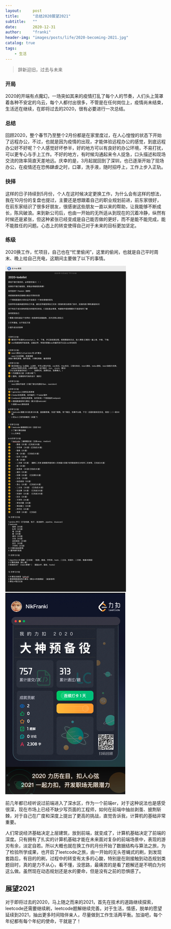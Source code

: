 ```yaml
---
layout:     post
title:      "总结2020展望2021"
subtitle:   ""
date:       2020-12-31
author:     "franki"
header-img: "images/posts/life/2020-becoming-2021.jpg"
catalog: true
tags:
    - 生活
---
```


> 辞新迎旧，过去与未来

### 开局

2020的开端有点魔幻，一场突如其来的疫情打乱了每个人的节奏，人们头上笼罩着各种不安定的乌云，每个人都付出很多，不管是在任何岗位上，疫情尚未结束，生活还在继续，在即将过去的2020，很有必要进行一次总结。

### 总结

回顾2020，整个春节乃至整个2月份都是在家里度过，在人心惶惶的状态下开始了远程办公，不过，也就是因为疫情的出现，才能体验远程办公的感觉，到底远程办公好不好呢？个人感觉好坏参半，好的地方可以有良好的办公环境，不易打扰，可以更专心与手上工作。不好的地方，有时候沟通起来令人捉急，口头描述和现场交流的效率简直天差地远。庆幸的是，3月起就回到了深圳，也已逐渐开始了现场办公，在疫情还在恐怖肆虐之时，口罩，洗手液，随时招呼上，工作上步入正轨。

### 抉择

这样的日子持续到5月份，个人在这时候决定更换工作，为什么会有这样的想法，我在10月份的复盘也提过，主要还是想跟着自己的职业规划前进，前东家很好，在前东家结识了很多好朋友，很感谢这些朋友一直以来的帮助，让我能够不断成长，陈风破浪。来到新公司后，也由一开始的无所适从到现在的沉着冷静，纵然有时候还是紧张，但这种紧张已经变成是自己能否做的更好，而不是能不能完成，能不能胜任的问题。心态上的转变使得自己对于未来的目标更加坚定。

### 练级

2020换工作，忙项目，自己也在“忙里偷闲”，这里的偷闲，也就是自己平时周末、晚上给自己充电，这期间主要做了以下的事情。

![2020-todolist](/images/posts/life/2020-todolist.jpg)
![2020-todolist](/images/posts/life/leetcode.jpg)

前几年都已经听说过前端进入了深水区，作为一个前端er，对于这种说法也是感受很深，现在市场上已经不缺少写页面的工程师，如何在前端中抽丝剥茧、披荆斩棘，对于自己在广度和深度上提出了更高的挑战，直觉告诉我，计算机的基础非常重要。

人们常说经济基础决定上层建筑，放到前端，就变成了，计算机基础决定了前端的深度。只有拥有了扎实的计算机基础才能在未来面对复杂的前端场景中，表现的游刃有余，淡定自若。所以大概也就在换工作的月份开始了数据结构与算法之旅，为了检验所学成果，也开启了leetcode之旅，由一开始的无头苍蝇式的刷，到发现套路后，有目的的刷，过程中的转变有太多的心酸，特别是在刚接触到动态规划类题目时，真的是力不从心，看不懂，没思路，最痛苦的是看了题解还是不明白为何这么做。虽然现在动态规划还是水的要命，但是没有之前的恐惧感了。

## 展望2021

对于即将过去的2020，马上随之而来的2021，首先在技术的道路继续探索，leetcode还需要继续刷，leetcode题解继续完善。对于生活，情感，脱单的愿望延续到2021，抽出更多时间陪伴亲人，尽量做到工作生活两平衡。加油吧，每个年纪都有每个年纪的使命，干就是了！
